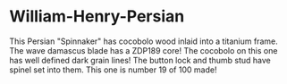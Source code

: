 # William-Henry-Persian
This Persian "Spinnaker" has cocobolo wood inlaid into a titanium frame. The wave damascus blade has a ZDP189 core! The cocobolo on this one has well defined dark grain lines! The button lock and thumb stud have spinel set into them. This one is number 19 of 100 made!
